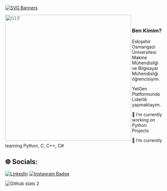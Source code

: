 
[![SVG Banners](https://svg-banners.vercel.app/api?type=origin&text1=Merhaba%20👋%20Ben%20Mustafa%20Tekfidan&width=1200&height=300)](https://github.com/Akshay090/svg-banners)


<a target="_blank"><img align="left" height="400" width="400" alt="𝙶𝙸𝙵" src="https://github.com/JayantGoel001/JayantGoel001/blob/master/GIF/github.gif"></a>
<br/>

### Ben Kimim?
Eskişehir Osmangazi Üniversitesi Makine Mühendisliği ve Bilgisayar Mühendisliği öğrencisiyim. 

YetGen Platformunda Liderlik yapmaktayım. 

🔭 I’m currently working on Python Projects 

🌱 I’m currently learning Python, C, C++, C#

## 🌐 Socials:
[![LinkedIn](https://img.shields.io/badge/LinkedIn-%230077B5.svg?logo=linkedin&logoColor=white)](https://linkedin.com/in/mustafatekfidan)
[![Instagram Badge](https://img.shields.io/badge/-Instagram-C13584?style=flat-quare&labelColor=C13584&logo=instagram&logoColor=white&link=link)](instagram.com/mtekfidan13/)



![Github stats 2](https://github-readme-stats.vercel.app/api?username=mtekfidan13&show_icons=true&theme=radical)






